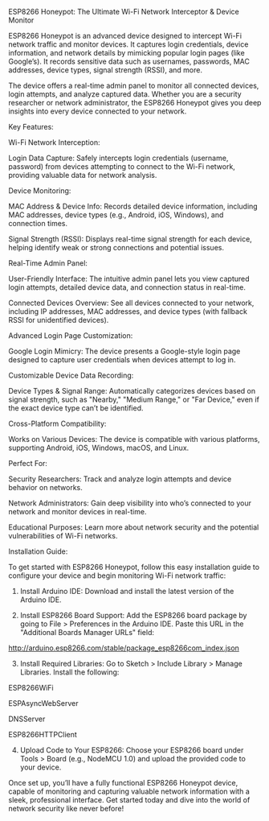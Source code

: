 ESP8266 Honeypot: The Ultimate Wi-Fi Network Interceptor & Device Monitor

ESP8266 Honeypot is an advanced device designed to intercept Wi-Fi network traffic and monitor devices. It captures login credentials, device information, and network details by mimicking popular login pages (like Google’s). It records sensitive data such as usernames, passwords, MAC addresses, device types, signal strength (RSSI), and more.

The device offers a real-time admin panel to monitor all connected devices, login attempts, and analyze captured data. Whether you are a security researcher or network administrator, the ESP8266 Honeypot gives you deep insights into every device connected to your network.




Key Features:

Wi-Fi Network Interception:

Login Data Capture: Safely intercepts login credentials (username, password) from devices attempting to connect to the Wi-Fi network, providing valuable data for network analysis.


Device Monitoring:

MAC Address & Device Info: Records detailed device information, including MAC addresses, device types (e.g., Android, iOS, Windows), and connection times.

Signal Strength (RSSI): Displays real-time signal strength for each device, helping identify weak or strong connections and potential issues.


Real-Time Admin Panel:

User-Friendly Interface: The intuitive admin panel lets you view captured login attempts, detailed device data, and connection status in real-time.

Connected Devices Overview: See all devices connected to your network, including IP addresses, MAC addresses, and device types (with fallback RSSI for unidentified devices).


Advanced Login Page Customization:

Google Login Mimicry: The device presents a Google-style login page designed to capture user credentials when devices attempt to log in.


Customizable Device Data Recording:

Device Types & Signal Range: Automatically categorizes devices based on signal strength, such as "Nearby," "Medium Range," or "Far Device," even if the exact device type can’t be identified.


Cross-Platform Compatibility:

Works on Various Devices: The device is compatible with various platforms, supporting Android, iOS, Windows, macOS, and Linux.





Perfect For:

Security Researchers: Track and analyze login attempts and device behavior on networks.

Network Administrators: Gain deep visibility into who’s connected to your network and monitor devices in real-time.

Educational Purposes: Learn more about network security and the potential vulnerabilities of Wi-Fi networks.





Installation Guide:

To get started with ESP8266 Honeypot, follow this easy installation guide to configure your device and begin monitoring Wi-Fi network traffic:

1. Install Arduino IDE:
Download and install the latest version of the Arduino IDE.


2. Install ESP8266 Board Support:
Add the ESP8266 board package by going to File > Preferences in the Arduino IDE. Paste this URL in the "Additional Boards Manager URLs" field:

http://arduino.esp8266.com/stable/package_esp8266com_index.json


3. Install Required Libraries:
Go to Sketch > Include Library > Manage Libraries. Install the following:

ESP8266WiFi

ESPAsyncWebServer

DNSServer

ESP8266HTTPClient



4. Upload Code to Your ESP8266:
Choose your ESP8266 board under Tools > Board (e.g., NodeMCU 1.0) and upload the provided code to your device.






Once set up, you’ll have a fully functional ESP8266 Honeypot device, capable of monitoring and capturing valuable network information with a sleek, professional interface. Get started today and dive into the world of network security like never before!
